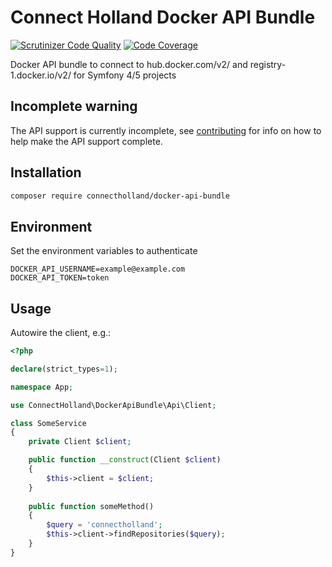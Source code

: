 # Connect Holland Docker API Bundle

[![Scrutinizer Code Quality](https://scrutinizer-ci.com/g/ConnectHolland/docker-api-bundle/badges/quality-score.png?b=master)](https://scrutinizer-ci.com/g/ConnectHolland/docker-api-bundle/?branch=master)
[![Code Coverage](https://scrutinizer-ci.com/g/ConnectHolland/docker-api-bundle/badges/coverage.png?b=master)](https://scrutinizer-ci.com/g/ConnectHolland/docker-api-bundle/?branch=master)

Docker API bundle to connect to hub.docker.com/v2/ and registry-1.docker.io/v2/ for Symfony 4/5 projects

## Incomplete warning
The API support is currently incomplete, see [contributing](CONTRIBUTING.md) for info on how to help make the API support complete. 

## Installation
```bash
composer require connectholland/docker-api-bundle
```

## Environment

Set the environment variables to authenticate

```dotenv
DOCKER_API_USERNAME=example@example.com
DOCKER_API_TOKEN=token

```

## Usage
Autowire the client, e.g.:

```php
<?php

declare(strict_types=1);

namespace App;

use ConnectHolland\DockerApiBundle\Api\Client;

class SomeService
{
    private Client $client;

    public function __construct(Client $client)
    {
        $this->client = $client;
    }
    
    public function someMethod()
    {
        $query = 'connectholland';
        $this->client->findRepositories($query);
    }
}
```

